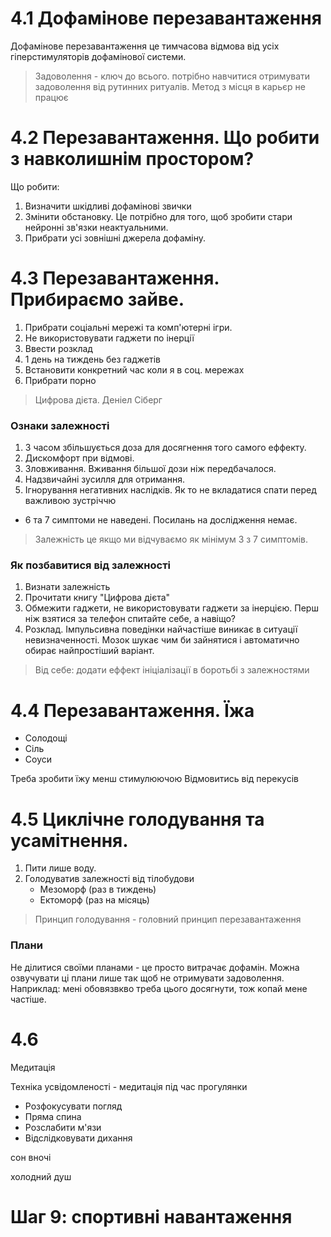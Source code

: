 # 4.1 Дофамінове перезавантаження
Дофамінове перезавантаження це тимчасова відмова від усіх гіперстимуляторів дофамінової системи. 
> Задоволення - ключ до всього. потрібно навчитися отримувати задоволення від рутинних ритуалів. Метод з місця в карьєр не працює

# 4.2 Перезавантаження. Що робити з навколишнім простором?
Що робити:
1. Визначити шкідливі дофамінові звички
2. Змінити обстановку. Це потрібно для того, щоб зробити стари нейронні зв'язки неактуальними.
3. Прибрати усі зовнішні джерела дофаміну.

# 4.3 Перезавантаження. Прибираємо зайве.
1. Прибрати соціальні мережі та комп'ютерні ігри.
3. Не використовувати гаджети по інерції
4. Ввести розклад
5. 1 день на тиждень без гаджетів
6. Встановити конкретний час коли я в соц. мережах
7. Прибрати порно

> Цифрова дієта. Деніел Сіберг

### Ознаки залежності
1. З часом збільшується доза для досягнення того самого еффекту.
2. Дискомфорт при відмові.
3. Зловживання. Вживання більшої дози ніж передбачалося.
4. Надзвичайні зусилля для отримання. 
5. Ігнорування негативних наслідків. Як то не вкладатися спати перед важливою зустріччю
* 6 та 7 симптоми не наведені. Посилань на дослідження немає.

> Залежність це якщо ми відчуваємо як мінімум 3 з 7 симптомів.

### Як позбавитися від залежності
1. Визнати залежність
2. Прочитати книгу "Цифрова дієта"
3. Обмежити гаджети, не використовувати гаджети за інерцією. Перш ніж взятися за телефон спитайте себе, а навіщо?
4. Розклад. Імпульсивна поведінки найчастіше виникає в ситуації невизначенності. Мозок шукає чим би зайнятися і автоматично обирає найпростіший варіант.

> Від себе: додати еффект ініціалізації в боротьбі з залежностями

# 4.4 Перезавантаження. Їжа
* Солодощі
* Сіль
* Соуси

Треба зробити їжу менш стимулюючою
Відмовитись від перекусів

# 4.5 Циклічне голодування та усамітнення.
1. Пити лише воду.
2. Голодуватив  залежності від тілобудови 
   * Мезоморф (раз в тиждень)
   * Ектоморф (раз на місяць)

> Принцип голодування - головний принцип перезавантаження

### Плани 
Не ділитися своїми планами - це просто витрачає дофамін. Можна озвучувати ці плани лише так щоб не отримувати задоволення. Наприклад: мені обовязвкво треба цього досягнути, тож копай мене частіше.

# 4.6
Медитація

Техніка усвідомленості - медитація під час прогулянки
* Розфокусувати погляд
* Пряма спина
* Розслабити м'язи
* Відслідковувати дихання

сон вночі

холодний душ


# Шаг 9: спортивні навантаження